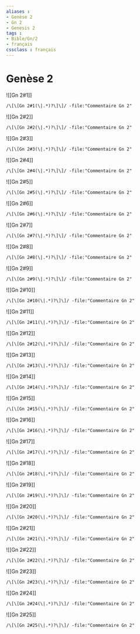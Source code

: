 ```yaml
---
aliases : 
- Genèse 2
- Gn 2
- Genesis 2
tags : 
- Bible/Gn/2
- français
cssclass : français
---
```


# Genèse 2

![[Gn 2#1]]

```query
/\[\[Gn 2#1(\|.*)?\]\]/ -file:"Commentaire Gn 2"
```

![[Gn 2#2]]

```query
/\[\[Gn 2#2(\|.*)?\]\]/ -file:"Commentaire Gn 2"
```

![[Gn 2#3]]

```query
/\[\[Gn 2#3(\|.*)?\]\]/ -file:"Commentaire Gn 2"
```

![[Gn 2#4]]

```query
/\[\[Gn 2#4(\|.*)?\]\]/ -file:"Commentaire Gn 2"
```

![[Gn 2#5]]

```query
/\[\[Gn 2#5(\|.*)?\]\]/ -file:"Commentaire Gn 2"
```

![[Gn 2#6]]

```query
/\[\[Gn 2#6(\|.*)?\]\]/ -file:"Commentaire Gn 2"
```

![[Gn 2#7]]

```query
/\[\[Gn 2#7(\|.*)?\]\]/ -file:"Commentaire Gn 2"
```

![[Gn 2#8]]

```query
/\[\[Gn 2#8(\|.*)?\]\]/ -file:"Commentaire Gn 2"
```

![[Gn 2#9]]

```query
/\[\[Gn 2#9(\|.*)?\]\]/ -file:"Commentaire Gn 2"
```

![[Gn 2#10]]

```query
/\[\[Gn 2#10(\|.*)?\]\]/ -file:"Commentaire Gn 2"
```

![[Gn 2#11]]

```query
/\[\[Gn 2#11(\|.*)?\]\]/ -file:"Commentaire Gn 2"
```

![[Gn 2#12]]

```query
/\[\[Gn 2#12(\|.*)?\]\]/ -file:"Commentaire Gn 2"
```

![[Gn 2#13]]

```query
/\[\[Gn 2#13(\|.*)?\]\]/ -file:"Commentaire Gn 2"
```

![[Gn 2#14]]

```query
/\[\[Gn 2#14(\|.*)?\]\]/ -file:"Commentaire Gn 2"
```

![[Gn 2#15]]

```query
/\[\[Gn 2#15(\|.*)?\]\]/ -file:"Commentaire Gn 2"
```

![[Gn 2#16]]

```query
/\[\[Gn 2#16(\|.*)?\]\]/ -file:"Commentaire Gn 2"
```

![[Gn 2#17]]

```query
/\[\[Gn 2#17(\|.*)?\]\]/ -file:"Commentaire Gn 2"
```

![[Gn 2#18]]

```query
/\[\[Gn 2#18(\|.*)?\]\]/ -file:"Commentaire Gn 2"
```

![[Gn 2#19]]

```query
/\[\[Gn 2#19(\|.*)?\]\]/ -file:"Commentaire Gn 2"
```

![[Gn 2#20]]

```query
/\[\[Gn 2#20(\|.*)?\]\]/ -file:"Commentaire Gn 2"
```

![[Gn 2#21]]

```query
/\[\[Gn 2#21(\|.*)?\]\]/ -file:"Commentaire Gn 2"
```

![[Gn 2#22]]

```query
/\[\[Gn 2#22(\|.*)?\]\]/ -file:"Commentaire Gn 2"
```

![[Gn 2#23]]

```query
/\[\[Gn 2#23(\|.*)?\]\]/ -file:"Commentaire Gn 2"
```

![[Gn 2#24]]

```query
/\[\[Gn 2#24(\|.*)?\]\]/ -file:"Commentaire Gn 2"
```

![[Gn 2#25]]

```query
/\[\[Gn 2#25(\|.*)?\]\]/ -file:"Commentaire Gn 2"
```

